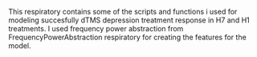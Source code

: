 This respiratory contains some of the scripts and functions i used for modeling succesfully dTMS depression treatment response in H7 and H1 treatments.
I used frequency power abstraction from FrequencyPowerAbstraction respiratory for creating the features for the model.

